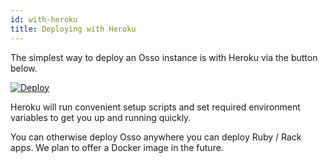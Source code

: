 ```yaml
---
id: with-heroku
title: Deploying with Heroku
---
```


The simplest way to deploy an Osso instance is with Heroku via the button below.

[![Deploy](https://www.herokucdn.com/deploy/button.svg)](https://heroku.com/deploy?template=https://github.com/enterprise-oss/osso/tree/main)

Heroku will run convenient setup scripts and set required environment variables to get you up and running quickly. 

You can otherwise deploy Osso anywhere you can deploy Ruby / Rack apps. We plan to offer a Docker image in the future.